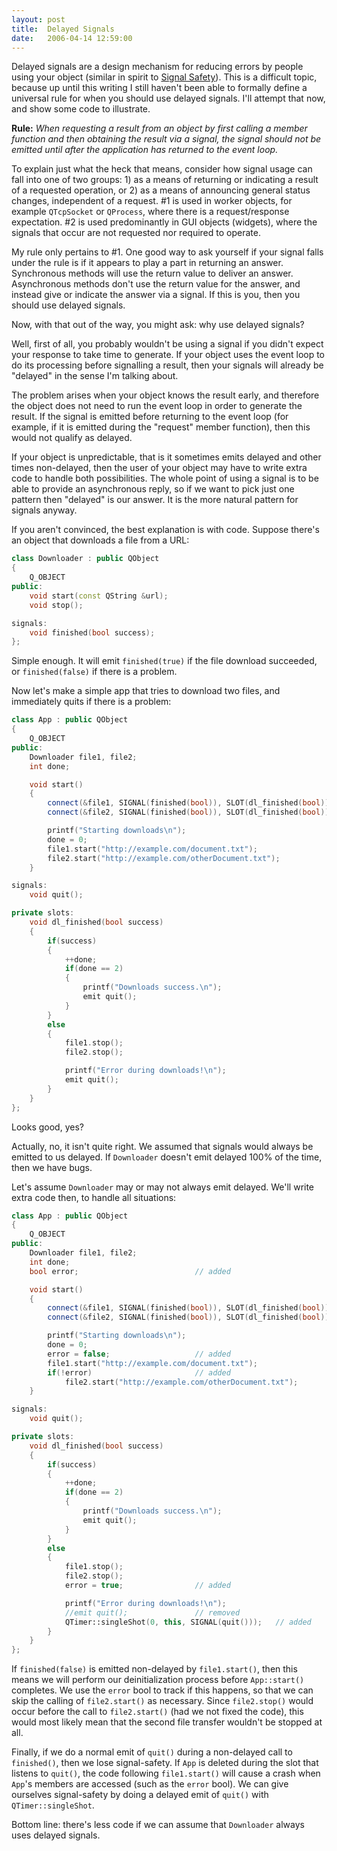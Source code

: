 ```yaml
---
layout: post
title:  Delayed Signals
date:   2006-04-14 12:59:00
---
```

Delayed signals are a design mechanism for reducing errors by people using your object (similar in spirit to [Signal Safety][signal-safety]). This is a difficult topic, because up until this writing I still haven't been able to formally define a universal rule for when you should use delayed signals. I'll attempt that now, and show some code to illustrate.

<!--more-->

**Rule:** *When requesting a result from an object by first calling a member function and then obtaining the result via a signal, the signal should not be emitted until after the application has returned to the event loop.*

To explain just what the heck that means, consider how signal usage can fall into one of two groups: 1) as a means of returning or indicating a result of a requested operation, or 2) as a means of announcing general status changes, independent of a request. #1 is used in worker objects, for example `QTcpSocket` or `QProcess`, where there is a request/response expectation. #2 is used predominantly in GUI objects (widgets), where the signals that occur are not requested nor required to operate.

My rule only pertains to #1. One good way to ask yourself if your signal falls under the rule is if it appears to play a part in returning an answer. Synchronous methods will use the return value to deliver an answer. Asynchronous methods don't use the return value for the answer, and instead give or indicate the answer via a signal. If this is you, then you should use delayed signals.

Now, with that out of the way, you might ask: why use delayed signals?

Well, first of all, you probably wouldn't be using a signal if you didn't expect your response to take time to generate. If your object uses the event loop to do its processing before signalling a result, then your signals will already be "delayed" in the sense I'm talking about.

The problem arises when your object knows the result early, and therefore the object does not need to run the event loop in order to generate the result. If the signal is emitted before returning to the event loop (for example, if it is emitted during the "request" member function), then this would not qualify as delayed.

If your object is unpredictable, that is it sometimes emits delayed and other times non-delayed, then the user of your object may have to write extra code to handle both possibilities. The whole point of using a signal is to be able to provide an asynchronous reply, so if we want to pick just one pattern then "delayed" is our answer. It is the more natural pattern for signals anyway.

If you aren't convinced, the best explanation is with code. Suppose there's an object that downloads a file from a URL:

```c++
class Downloader : public QObject
{
    Q_OBJECT
public:
    void start(const QString &url);
    void stop();

signals:
    void finished(bool success);
};
```

Simple enough. It will emit `finished(true)` if the file download succeeded, or `finished(false)` if there is a problem.

Now let's make a simple app that tries to download two files, and immediately quits if there is a problem:

```c++
class App : public QObject
{
    Q_OBJECT
public:
    Downloader file1, file2;
    int done;

    void start()
    {
        connect(&file1, SIGNAL(finished(bool)), SLOT(dl_finished(bool)));
        connect(&file2, SIGNAL(finished(bool)), SLOT(dl_finished(bool)));

        printf("Starting downloads\n");
        done = 0;
        file1.start("http://example.com/document.txt");
        file2.start("http://example.com/otherDocument.txt");
    }

signals:
    void quit();

private slots:
    void dl_finished(bool success)
    {
        if(success)
        {
            ++done;
            if(done == 2)
            {
                printf("Downloads success.\n");
                emit quit();
            }
        }
        else
        {
            file1.stop();
            file2.stop();

            printf("Error during downloads!\n");
            emit quit();
        }
    }
};
```

Looks good, yes?

Actually, no, it isn't quite right. We assumed that signals would always be emitted to us delayed. If `Downloader` doesn't emit delayed 100% of the time, then we have bugs.

Let's assume `Downloader` may or may not always emit delayed. We'll write extra code then, to handle all situations:

```c++
class App : public QObject
{
    Q_OBJECT
public:
    Downloader file1, file2;
    int done;
    bool error;                          // added

    void start()
    {
        connect(&file1, SIGNAL(finished(bool)), SLOT(dl_finished(bool)));
        connect(&file2, SIGNAL(finished(bool)), SLOT(dl_finished(bool)));

        printf("Starting downloads\n");
        done = 0;
        error = false;                   // added
        file1.start("http://example.com/document.txt");
        if(!error)                       // added
            file2.start("http://example.com/otherDocument.txt");
    }

signals:
    void quit();

private slots:
    void dl_finished(bool success)
    {
        if(success)
        {
            ++done;
            if(done == 2)
            {
                printf("Downloads success.\n");
                emit quit();
            }
        }
        else
        {
            file1.stop();
            file2.stop();
            error = true;                // added

            printf("Error during downloads!\n");
            //emit quit();               // removed
            QTimer::singleShot(0, this, SIGNAL(quit()));   // added
        }
    }
};
```

If `finished(false)` is emitted non-delayed by `file1.start()`, then this means we will perform our deinitialization process before `App::start()` completes. We use the `error` bool to track if this happens, so that we can skip the calling of `file2.start()` as necessary. Since `file2.stop()` would occur before the call to `file2.start()` (had we not fixed the code), this would most likely mean that the second file transfer wouldn't be stopped at all.

Finally, if we do a normal emit of `quit()` during a non-delayed call to `finished()`, then we lose signal-safety. If `App` is deleted during the slot that listens to `quit()`, the code following `file1.start()` will cause a crash when `App`'s members are accessed (such as the `error` bool). We can give ourselves signal-safety by doing a delayed emit of `quit()` with `QTimer::singleShot`.

Bottom line: there's less code if we can assume that `Downloader` always uses delayed signals.

[signal-safety]: /2008/02/04/signal-safety-revised/
